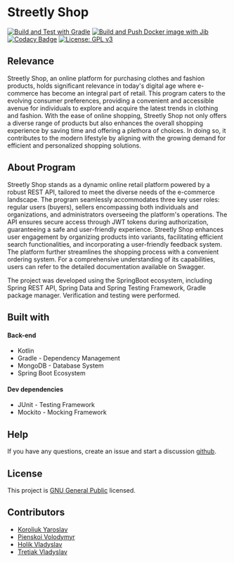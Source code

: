 # Streetly Shop

[![Build and Test with Gradle](https://github.com/InvictoProjects/streetly-shop/actions/workflows/gradle.yaml/badge.svg)](https://github.com/InvictoProjects/streetly-shop/actions/workflows/gradle.yaml)
[![Build and Push Docker image with Jib](https://github.com/InvictoProjects/streetly-shop/actions/workflows/jib.yaml/badge.svg)](https://github.com/InvictoProjects/streetly-shop/actions/workflows/jib.yaml)
[![Codacy Badge](https://app.codacy.com/project/badge/Grade/b1b061d415404198b5c8ef4b4045afde)](https://app.codacy.com/gh/InvictoProjects/streetly-shop/dashboard?utm_source=gh&utm_medium=referral&utm_content=&utm_campaign=Badge_grade)
[![License: GPL v3](https://img.shields.io/badge/License-GPLv3-blue.svg)](https://www.gnu.org/licenses/gpl-3.0)

## Relevance
Streetly Shop, an online platform for purchasing clothes and fashion products, holds significant relevance in today's digital age where e-commerce has become an integral part of retail. This program caters to the evolving consumer preferences, providing a convenient and accessible avenue for individuals to explore and acquire the latest trends in clothing and fashion. With the ease of online shopping, Streetly Shop not only offers a diverse range of products but also enhances the overall shopping experience by saving time and offering a plethora of choices. In doing so, it contributes to the modern lifestyle by aligning with the growing demand for efficient and personalized shopping solutions.

## About Program
Streetly Shop stands as a dynamic online retail platform powered by a robust REST API, tailored to meet the diverse needs of the e-commerce landscape. The program seamlessly accommodates three key user roles: regular users (buyers), sellers encompassing both individuals and organizations, and administrators overseeing the platform's operations. The API ensures secure access through JWT tokens during authorization, guaranteeing a safe and user-friendly experience. Streetly Shop enhances user engagement by organizing products into variants, facilitating efficient search functionalities, and incorporating a user-friendly feedback system. The platform further streamlines the shopping process with a convenient ordering system. For a comprehensive understanding of its capabilities, users can refer to the detailed documentation available on Swagger.

The project was developed using the SpringBoot ecosystem, including Spring REST API, Spring Data and Spring Testing Framework, Gradle package manager. Verification and testing were performed.

## Built with
#### Back-end
* Kotlin
* Gradle - Dependency Management
* MongoDB - Database System
* Spring Boot Ecosystem
#### Dev dependencies
* JUnit - Testing Framework
* Mockito - Mocking Framework

## Help

If you have any questions, create an issue and start a discussion
[github](https://github.com/InvictoProjects/Multiuser_Whiteboard/issues).

## License
This project is [GNU General Public](https://www.gnu.org/licenses/gpl-3.0) licensed.

## Contributors
- [Koroliuk Yaroslav](https://github.com/Koroliuk)
- [Pienskoi Volodymyr](https://github.com/Pienskoi)
- [Holik Vladyslav](https://github.com/VladyslavHolik)
- [Tretiak Vladyslav](https://github.com/Proxima-C)
